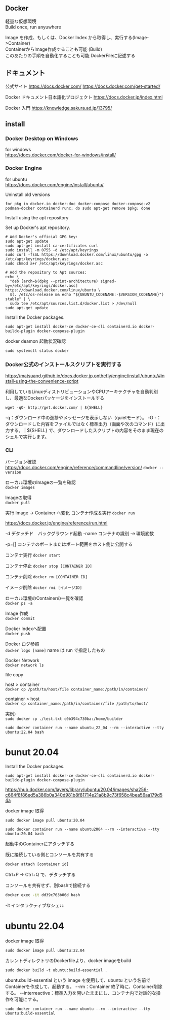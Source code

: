 ## Docker

軽量な仮想環境  
Build once, run anyuwhere  

Image を作成、もしくは、Docker Index から取得し、実行する(Image->Container)  
ContainerからImage作成することも可能 (Build)  
このあたりの手順を自動化することも可能 DockerFileに記述する


## ドキュメント
公式サイト
https://docs.docker.com/
https://docs.docker.com/get-started/

Docker ドキュメント日本語化プロジェクト
https://docs.docker.jp/index.html

Docker 入門
https://knowledge.sakura.ad.jp/13795/

## install

### Docker Desktop on Windows
for windows  
https://docs.docker.com/docker-for-windows/install/


### Docker Engine
for ubuntu  
https://docs.docker.com/engine/install/ubuntu/

Uninstall old versions
```
for pkg in docker.io docker-doc docker-compose docker-compose-v2 podman-docker containerd runc; do sudo apt-get remove $pkg; done
```

Install using the apt repository

Set up Docker's apt repository.
```
# Add Docker's official GPG key:
sudo apt-get update
sudo apt-get install ca-certificates curl
sudo install -m 0755 -d /etc/apt/keyrings
sudo curl -fsSL https://download.docker.com/linux/ubuntu/gpg -o /etc/apt/keyrings/docker.asc
sudo chmod a+r /etc/apt/keyrings/docker.asc

# Add the repository to Apt sources:
echo \
  "deb [arch=$(dpkg --print-architecture) signed-by=/etc/apt/keyrings/docker.asc] https://download.docker.com/linux/ubuntu \
  $(. /etc/os-release && echo "${UBUNTU_CODENAME:-$VERSION_CODENAME}") stable" | \
  sudo tee /etc/apt/sources.list.d/docker.list > /dev/null
sudo apt-get update
```

Install the Docker packages.
```
sudo apt-get install docker-ce docker-ce-cli containerd.io docker-buildx-plugin docker-compose-plugin
```

docker deamon 起動状況確認
```
sudo systemctl status docker
```


### Docker公式のインストールスクリプトを実行する
https://matsuand.github.io/docs.docker.jp.onthefly/engine/install/ubuntu/#install-using-the-convenience-script

利用しているLinuxディストリビューションやCPUアーキテクチャを自動判別し、最適なDockerパッケージをインストールする

```
wget -qO- http://get.docker.com/ | ${SHELL}
```
-q：ダウンロード中の進捗やメッセージを表示しない（quietモード）。
-O -：ダウンロードした内容をファイルではなく標準出力（画面や次のコマンド）に出力する。
| ${SHELL} で、ダウンロードしたスクリプトの内容をそのまま現在のシェルで実行します。

### CLI

バージョン確認  
https://docs.docker.com/engine/reference/commandline/version/
`docker --version`

ローカル環境のImageの一覧を確認  
`docker images`

Imageの取得  
`docker pull`

実行 Image -> Container へ変化  コンテナ作成＆実行
`docker run`

https://docs.docker.jp/engine/reference/run.html

-d
デタッチド　バックグラウンド起動
-name
コンテナの識別
-e
環境変数

-p=[]
コンテナのポートまたはポート範囲をホスト側に公開する

コンテナ実行
`docker start`

コンテナ停止
`docker stop [CONTAINER ID]`

コンテナ削除
`docker rm [CONTAINER ID]`

イメージ削除
`docker rmi [イメージID]`

ローカル環境のContainerの一覧を確認  
`docker ps -a`

Image 作成  
`docker commit`

Docker Indexへ配置  
`docker push`

Docker ログ参照  
`docker logs [name]`
name は run で指定したもの

Docker Network  
`docker network ls`

file copy  

host > container  
`docker cp /path/to/host/file container_name:/path/in/container/`

container > host  
`docker cp container_name:/path/in/container/file /path/to/host/`

実例)  
`sudo docker cp ./test.txt c0b394c730ba:/home/builder`


`sudo docker container run --name ubuntu_22_04 --rm --interactive --tty ubuntu:22.04 bash`

# bunut 20.04

Install the Docker packages.
```
sudo apt-get install docker-ce docker-ce-cli containerd.io docker-buildx-plugin docker-compose-plugin
```


https://hub.docker.com/layers/library/ubuntu/20.04/images/sha256-c664f8f86ed5a386b0a340d981b8f81714e21a8b9c73f658c4bea56aa179d54a

docker image 取得
```
sudo docker image pull ubuntu:20.04
```

```
sudo docker container run --name ubuntu2004 --rm --interactive --tty ubuntu:20.04 bash
```


起動中のContainerにアタッチする

既に接続している側とコンソールを共有する

```bash
docker attach [container id]
```

Ctrl+P → Ctrl+Q で、デタッチする

コンソールを共有せず、別bashで接続する

```bash
docker exec -it dd39c763b06d bash
```

-it インタラクティブなシェル



# ubuntu 22.04

docker image 取得
```
sudo docker image pull ubuntu:22.04
```

カレントディレクトリのDockerfileより、docker imageをbuild
```
sudo docker build -t ubuntu:build-essential .
```

ubuntu:build-essential という image を使用して、ubuntu という名前でContainerを作成して、起動する。
--rm：Container 終了時に、Container削除する。
--interreactive：標準入力を開いたままにし、コンテナ内で対話的な操作を可能にする。
```
sudo docker container run --name ubuntu --rm --interactive --tty ubuntu:build-essential
```

